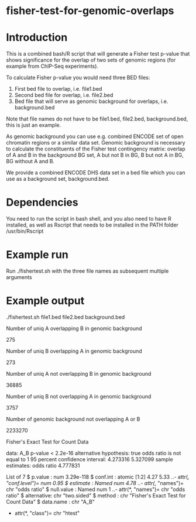# fisher-test-for-genomic-overlaps

# Introduction

This is a combined bash/R script that will generate a Fisher test p-value that shows significance for the overlap of two sets of genomic regions (for example from ChIP-Seq experiments). 

To calculate Fisher p-value you would need three BED files:
1. First bed file to overlap, i.e. file1.bed
2. Second bed file for overlap, i.e. file2.bed
3. Bed file that will serve as genomic background for overlaps, i.e. background.bed

Note that file names do not have to be file1.bed, file2.bed, background.bed, this is just an example.

As genomic background you can use e.g. combined ENCODE set of open chromatin regions or a similar data set. Genomic background is necessary to calculate the constituents of the Fisher test contingency matrix: overlap of A and B in the background BG set, A but not B in BG, B but not A in BG, BG without A and B. 

We provide a combined ENCODE DHS data set in a bed file which you can use as a background set, background.bed.

# Dependencies

You need to run the script in bash shell, and you also need to have R installed, as well as Rscript that needs to be installed in the PATH folder /usr/bin/Rscript

# Example run

Run ./fishertest.sh with the three file names as subsequent multiple arguments

# Example output
./fishertest.sh file1.bed file2.bed background.bed

Number of uniq A overlapping B in genomic background

275

Number of uniq B overlapping A in genomic background

273

Number of uniq A not overlapping B in genomic background

36885

Number of uniq B not overlapping A in genomic background

3757

Number of genomic background not overlapping A or B

2233270

 Fisher's Exact Test for Count Data

data:  A_B
p-value < 2.2e-16
alternative hypothesis: true odds ratio is not equal to 1
95 percent confidence interval:
 4.273316 5.327099
sample estimates:
odds ratio
  4.777831

List of 7
 $ p.value    : num 3.29e-118
 $ conf.int   : atomic [1:2] 4.27 5.33
  ..- attr(*, "conf.level")= num 0.95
 $ estimate   : Named num 4.78
  ..- attr(*, "names")= chr "odds ratio"
 $ null.value : Named num 1
  ..- attr(*, "names")= chr "odds ratio"
 $ alternative: chr "two.sided"
 $ method     : chr "Fisher's Exact Test for Count Data"
 $ data.name  : chr "A_B"
 - attr(*, "class")= chr "htest"
